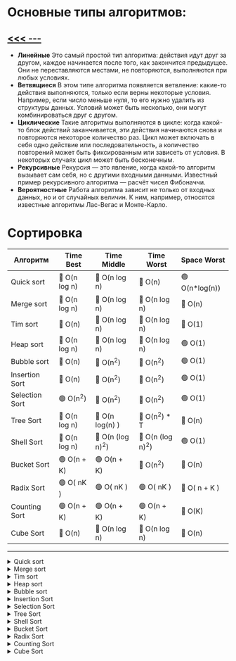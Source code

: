 # Основные типы алгоритмов:
## [<<< ---](../README.md)


- **Линейные** 
    Это самый простой тип алгоритма: действия идут друг за другом, каждое начинается после того, как закончится предыдущее. Они не переставляются местами, не повторяются, выполняются при любых условиях.
- **Ветвящиеся**
    В этом типе алгоритма появляется ветвление: какие-то действия выполняются, только если верны некоторые условия. Например, если число меньше нуля, то его нужно удалить из структуры данных. Условий может быть несколько, они могут комбинироваться друг с другом.
- **Циклические** 
    Такие алгоритмы выполняются в цикле: когда какой-то блок действий заканчивается, эти действия начинаются снова и повторяются некоторое количество раз. Цикл может включать в себя одно действие или последовательность, а количество повторений может быть фиксированным или зависеть от условия. В некоторых случаях цикл может быть бесконечным.
- **Рекурсивные** 
    Рекурсия — это явление, когда какой-то алгоритм вызывает сам себя, но с другими входными данными. Известный пример рекурсивного алгоритма — расчёт чисел Фибоначчи.
- **Вероятностные**
    Работа алгоритма зависит не только от входных данных, но и от случайных величин. К ним, например, относятся известные алгоритмы Лас-Вегас и Монте-Карло.

# Сортировка

| Алгоритм | Time Best| Time Middle | Time Worst | Space Worst|
|---|---|---|---|---|
| Quick sort |🔴 O(n log n)|🔴 O(n log n)|🔴 O(n)|🟢 O(n*log(n))|
| Merge sort |🔴 O(n log n)|🔴 O(n log n)|🔴 O(n log n)| 🔵 O(n)|
| Tim sort |🔵 O(n)|🔴 O(n log n)|🔴 O(n log n)|🔵 O(1)|
| Heap sort |🔴 O(n log n)|🔴 O(n log n)|🔴 O(n log n)|🟢 O(1)|
| Bubble sort |🔵 O(n)|🔴 O(n<sup>2</sup>)|🔴 O(n<sup>2</sup>)|🟢 O(1)|
| Insertion Sort |🔵 O(n)|🔴 O(n<sup>2</sup>)|🔴 O(n<sup>2</sup>)|🟢 O(1)|
| Selection Sort |🟢 O(n<sup>2</sup>)|🔴 O(n<sup>2</sup>)|🔴 O(n<sup>2</sup>)|🟢 O(1)|
| Tree Sort |🔴 O(n log n)|🔴 O(n log(n) )|🔴 O(n<sup>2</sup>) * T|🔵 O(n)|
| Shell Sort |🔴 O(n log n)|🔴 O(n (log n)<sup>2</sup>)|🔴 O(n (log n)<sup>2</sup>)|🟢 O(1)|
| Bucket Sort |🟢 O(n + K)|🟢 O(n + K)|🔴 O(n<sup>2</sup>)|🔵 O(n)|
| Radix Sort |🟢 O( nK )|🟢 O( nK )|🟢 O( nK )|🔵 O( n + K )|
| Counting Sort  |🟢 O(n + K)|🟢 O(n + K)|🟢 O(n + K)| 🔵 O(K)|
| Cube Sort  |🔵 O(n)|🔴 O(n log n)|🔴 O(n log n)|🔵 O(n)|
---
<details><summary>Quick sort</summary>
https://github.com/variegate-app/docs/blob/51261f42242e5a83ed3252ac190f2d53cbce847f/gomod/algo/sort/quicksort.go#L3-L38
</details>

<details><summary>Merge sort</summary>
https://github.com/variegate-app/docs/blob/51261f42242e5a83ed3252ac190f2d53cbce847f/gomod/algo/sort/mergesort.go#L3-L49
</details>

<details><summary>Tim sort</summary>
https://github.com/variegate-app/docs/blob/51261f42242e5a83ed3252ac190f2d53cbce847f/gomod/algo/sort/timsort.go#L3-L72
</details>

<details><summary>Heap sort</summary>
https://github.com/variegate-app/docs/blob/51261f42242e5a83ed3252ac190f2d53cbce847f/gomod/algo/sort/heapsort.go#L3-L48
</details>

<details><summary>Bubble sort</summary>
https://github.com/variegate-app/docs/blob/51261f42242e5a83ed3252ac190f2d53cbce847f/gomod/algo/sort/bubblesort.go#L3-L33
</details>

<details><summary>Insertion Sort</summary>
https://github.com/variegate-app/docs/blob/51261f42242e5a83ed3252ac190f2d53cbce847f/gomod/algo/sort/insertionsort.go#L3-L28
</details>

<details><summary>Selection Sort</summary>
https://github.com/variegate-app/docs/blob/51261f42242e5a83ed3252ac190f2d53cbce847f/gomod/algo/sort/selectionsort.go#L3-L29
</details>

<details><summary>Tree Sort</summary>
https://github.com/variegate-app/docs/blob/51261f42242e5a83ed3252ac190f2d53cbce847f/gomod/algo/sort/treesort.go#L3-L54
</details>

<details><summary>Shell Sort</summary>
https://github.com/variegate-app/docs/blob/51261f42242e5a83ed3252ac190f2d53cbce847f/gomod/algo/sort/shellsort.go#L3-L44
</details>

<details><summary>Bucket Sort</summary>
https://github.com/variegate-app/docs/blob/51261f42242e5a83ed3252ac190f2d53cbce847f/gomod/algo/sort/bucketsort.go#L3-L80
</details>

<details><summary>Radix Sort</summary>
https://github.com/variegate-app/docs/blob/51261f42242e5a83ed3252ac190f2d53cbce847f/gomod/algo/sort/radixsort.go#L3-L74
</details>

<details><summary>Counting Sort</summary>
https://github.com/variegate-app/docs/blob/51261f42242e5a83ed3252ac190f2d53cbce847f/gomod/algo/sort/countingsort.go#L3-L59
</details>

<details><summary>Cube Sort</summary>
https://github.com/variegate-app/docs/blob/51261f42242e5a83ed3252ac190f2d53cbce847f/gomod/algo/sort/cubesort.go#L3-L46
</details>